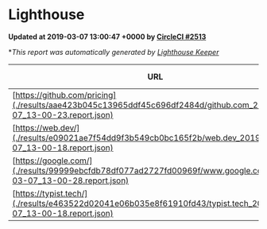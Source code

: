 
# Lighthouse

**Updated at 2019-03-07 13:00:47 +0000 by [CircleCI #2513](https://circleci.com/gh/ItinerisLtd/lighthouse-keeper-example/2513)**

**This report was automatically generated by [Lighthouse Keeper](https://github.com/itinerisltd/lighthouse-keeper)*

| URL | Performance | Accessibility | Best Practices | SEO | PWA | Updated At |
| --- | --- | --- | --- | --- | --- | --- |
| [https://github.com/pricing](./results/aae423b045c13965ddf45c696df2484d/github.com_2019-03-07_13-00-23.report.json) | 0.8 | 0.89 | 0.93 | 0.9 | 0.58 | 2019-03-07T13:00:23.616Z |
| [https://web.dev/](./results/e09021ae7f54dd9f3b549cb0bc165f2b/web.dev_2019-03-07_13-00-18.report.json) | 0.96 | 0.93 | 1 | 0.91 | 1 | 2019-03-07T13:00:18.213Z |
| [https://google.com/](./results/99999ebcfdb78df077ad2727fd00969f/www.google.com_2019-03-07_13-00-28.report.json) | 0.96 | 0.71 | 0.93 | 0.8 | 0.58 | 2019-03-07T13:00:28.350Z |
| [https://typist.tech/](./results/e463522d02041e06b035e8f61910fd43/typist.tech_2019-03-07_13-00-18.report.json) | 1 |  |  |  |  | 2019-03-07T13:00:18.242Z |

